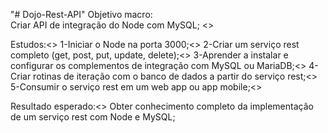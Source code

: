 "# Dojo-Rest-API" 
Objetivo macro:</br>
	Criar API de integração do Node com MySQL; <>

Estudos:<>
	1-Iniciar o Node na porta 3000;<>
	2-Criar um serviço rest completo (get, post, put, update, delete);<>
	3-Aprender a instalar e configurar os complementos de integração com MySQL ou MariaDB;<>
	4-Criar rotinas de iteração com o banco de dados a partir do serviço rest;<>
	5-Consumir o serviço rest em um web app ou app mobile;<>

Resultado esperado:<>
	Obter conhecimento completo da implementação de um serviço rest com Node e MySQL;
